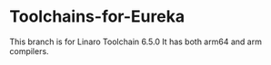 # Toolchains-for-Eureka
This branch is for Linaro Toolchain 6.5.0
It has both arm64 and arm compilers.
